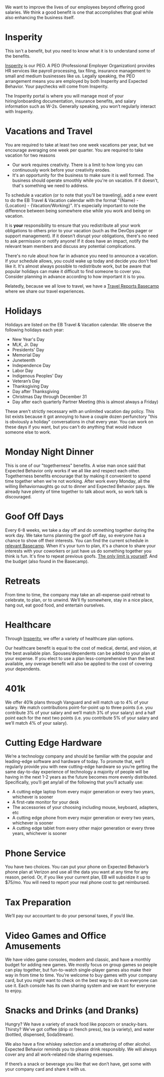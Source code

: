We want to improve the lives of our employees beyond offering good salaries. We think a good benefit is one that accomplishes that goal while also enhancing the business itself.

# Insperity
This isn't a benefit, but you need to know what it is to understand some of the benefits.

[Insperity](https://www.insperity.com) is our PEO. A PEO (Professional Employer Organization) provides HR services like payroll processing, tax filing, insurance management to small and medium businesses like us.
Legally speaking, the PEO arrangement means you are employed by both Insperity and Expected Behavior. Your paychecks will come from Insperity.

The Insperity portal is where you will manage most of your hiring/onboarding documentation, insurance benefits, and salary information such as W-2s. Generally speaking, you won’t regularly interact with Insperity.

# Vacations and Travel
You are required to take at least two one week vacations per year, but we encourage averaging one week per quarter. You are required to take vacation for two reasons
- Our work requires creativity. There is a limit to how long you can continuously work before your creativity erodes.
- It's an opportunity for the business to make sure it is well formed. The business should operate smoothly while you're on vacation. If it doesn't, that's something we need to address.

To schedule a vacation (or to note that you'll be traveling), add a new event to do the EB Travel & Vacation calendar with the format "{Name} - {Location} - {Vacation/Working}". It's especially important to note the difference between being somewhere else while you work and being on vacation.  

It is **your** responsibility to ensure that you redistribute all your work obligations to others prior to your vacation (such as the DevOps pager or support management). If it doesn't disrupt your obligations, there's no need to ask permission or notify anyone! If it does have an impact, notify the relevant team members and discuss any potential complications. 

There's no rule about how far in advance you need to announce a vacation. If your schedule allows, you could wake up today and decide you don't feel like it. It's almost always possible to redistribute work, but be aware that popular holidays can make it difficult to find someone to cover you. Consider planning in advance according to how important it is to you.
 
Relatedly, because we all love to travel, we have a [Travel Reports Basecamp](https://3.basecamp.com/3093825/projects/13426840) where we share our travel experiences. 

# Holidays
Holidays are listed on the EB Travel & Vacation calendar. We observe the following holidays each year:
- New Year's Day
- MLK, Jr. Day 
- Presidents' Day 
- Memorial Day
- Juneteenth
- Independence Day
- Labor Day
- Indigenous Peoples' Day
- Veteran’s Day
- Thanksgiving Day 
- Day after Thanksgiving
- Christmas Day through December 31   
- Day after each quarterly Partner Meeting (this is almost always a Friday)

These aren't strictly necessary with an unlimited vacation day policy. This list exists because it got annoying to have a couple dozen perfunctory "this is obviously a holiday" conversations in chat every year. You can work on these days if you want, but you can't do anything that would induce someone else to work.

# Monday Night Dinner
This is one of our "togetherness" benefits. A wise man once said that Expected Behavior only works if we all like and respect each other. Togetherness benefits encourage that by making it convenient to spend time together when we're not working. After work every Monday, all the willing Behaviornaughts go out to dinner and Expected Behavior pays. We already have plenty of time together to talk about work, so work talk is discouraged. 

# Goof Off Days
Every 6-8 weeks, we take a day off and do something together during the work day. We take turns planning the goof off day, so everyone has a chance to show off their interests. You can find the current schedule in [relevant Basecamp](https://3.basecamp.com/3093825/projects/31753536). When it's your turn to plan, it's a chance to share your interests with your coworkers or just have us do something together you think is fun. It's fine to repeat previous goofs. [The only limit is yourself](https://www.zombo.com). And the budget (also found in the Basecamp).

# Retreats
From time to time, the company may take an all-expense-paid retreat to celebrate, to plan, or to unwind.  We’ll fly somewhere, stay in a nice place, hang out, eat good food, and entertain ourselves.

# Healthcare
Through [Insperity](https://www.insperity.com), we offer a variety of healthcare plan options.

Our healthcare benefit is equal to the cost of medical, dental, and vision, at the best available plan. Spouses/dependents can be added to your plan at your expense. If you elect to use a plan less-comprehensive than the best available, any overage benefit will also be applied to the cost of covering your dependents.

# 401k
We offer 401k plans through Vanguard and will match up to 4% of your salary. We match contributions point-for-point up to three points (i.e. you contribute 3% of your salary and we’ll match 3% of your salary) and a half point each for the next two points (i.e. you contribute 5% of your salary and we’ll match 4% of your salary).

# Cutting Edge Hardware
We’re a technology company and should be familiar with the popular and leading-edge software and hardware of today. To promote that, we’ll regularly provide you with new cutting-edge hardware so you’re getting the same day-to-day experience of technology a majority of people will be having in the next 1-2 years as the future becomes more evenly distributed. Specifically, you’ll get any/all of the following that you’ll actually use:
- A cutting edge laptop from every major generation or every two years, whichever is sooner
- A first-rate monitor for your desk
- The accessories of your choosing including mouse, keyboard, adapters, etc
- A cutting edge phone from every major generation or every two years, whichever is sooner
- A cutting edge tablet from every other major generation or every three years, whichever is sooner

# Phone Service
You have two choices. You can put your phone on Expected Behavior’s phone plan at Verizon and use all the data you want at any time for any reason, period.  Or, if you like your current plan, EB will subsidize it up to $75/mo. You will need to report your real phone cost to get reimbursed.

# Tax Preparation
We’ll pay our accountant to do your personal taxes, if you’d like.

# Video Games and Office Amusements
We have video game consoles, modern and classic, and have a monthly budget for adding new games. We mostly focus on group games so people can play together, but fun-to-watch single-player games also make their way in from time to time. You're welcome to buy games with your company card, but you might want to check on the best way to do it so everyone can use it. Each console has its own sharing system and we want for everyone to enjoy.

# Snacks and Drinks (and Dranks)
Hungry?  We have a variety of snack food like popcorn or snacky-bars. 
Thirsty? We’ve got coffee (drip or french press), tea (a variety), and water (bottled, dispensed, SodaStream). 

We also have a fine whiskey selection and a smattering of other alcohol. Expected Behavior reminds you to please drink responsibly. We will always cover any and all work-related ride sharing expenses.

If there’s a snack or beverage you like that we don’t have, get some with your company card and share it with us.





